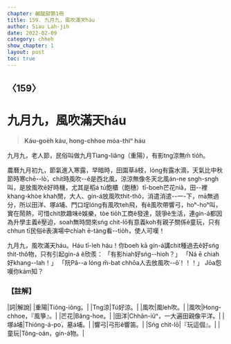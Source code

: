 ```yaml
---
chapter: 鹹酸甜第1冊
title: 159. 九月九，風吹滿天háu
author: Siau Lah-jih
date: 2022-02-09
category: chheh
show_chapter: 1
layout: post
toc: true
---
```

  
## 〈159〉
# 九月九，風吹滿天háu
>**Káu-goe̍h káu, hong-chhoe móa-thiⁿ háu**

九月九，老人節，民俗叫做九月Tiang-liâng（重陽），有影tng涼無m̄ tio̍h。

農曆九月初九，節氣進入寒露，早暗時，田園草á枝，lóng有露水滴，天氣比中秋節時寒chē--lò͘，chit時風吹--ê是西北風，涼涼無像冬天北風án-ne sngh-sngh叫，是放風吹ê好時機，尤其是稻á tú飽櫃（飽穗）tī-boeh芒花niâ，田--裡khang-khòe khah閒，大人、gín-á放風吹thit-thô，消遣消遣--一-下，mā無過分，所以田洋、塚á埔、門口埕lóng有風吹teh飛，有ê風吹帶響弓，ho͘ⁿ-ho͘ⁿ叫，實在鬧熱，可惜chit款趣味ê娛樂，tòe tio̍h工商ê發達，競爭ê生活，連gín-á都因為升學主義ê壓迫，soah無時間來sńg chit-lō有意義koh有親子關係ê童玩，只有chhun tī民俗ê表演場中chiah ē-tàng看--tio̍h，使人可嘆！

九月九，風吹滿天háu。Háu tī-leh háu！你boeh kā gín-á講chit種過去ê好sńg thit-thô物，只有引起gín-á ê欣羨：
「有影hiah好sńg--hio͘h？」
「Ná ē chiah好khang--lah！」
「阮Pâ--a lóng m̄-bat chhōa人去放風吹--ō͘！！！」
Jōa怨嘆你kám知？

### 【註解】

|詞|解說|
|重陽|Tiông-iông。|
|Tng涼|Tú好涼。|
|風吹|風leh吹。|
|風吹|Hong-chhoe，『風箏』。|
|芒花|Bâng-hoe。|
|田洋|Chhân-iûⁿ，一大遍田親像平洋。|
|塚á埔|Thióng-á-po͘，墓á埔。|
|響弓|弓形ê響笛。|
|Sńg chit-lō|『玩這個』。|
|童玩|Tông-oán，gín-á物。|
